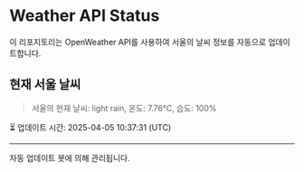 
# Weather API Status

이 리포지토리는 OpenWeather API를 사용하여 서울의 날씨 정보를 자동으로 업데이트합니다.

## 현재 서울 날씨
> 서울의 현재 날씨: light rain, 온도: 7.76°C, 습도: 100%

⏳ 업데이트 시간: 2025-04-05 10:37:31 (UTC)

---
자동 업데이트 봇에 의해 관리됩니다.
